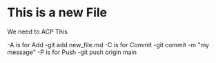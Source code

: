 # This is a new File

We need to ACP This

-A is for Add
    -git add new_file.md
-C is for Commit
    -git commit -m "my message"
-P is for Push
    -git push origin main